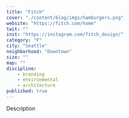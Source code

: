 ```yaml
---
title: "Fitch"
cover: "./content/blog/imgs/hamburgers.png"
website: "https://fitch.com/home"
twit: ""
inst: "https://instagram.com/fitch_design/"
category: "F"
city: "Seattle"
neighborhood: "Downtown"
size: ""
map: ""
discipline:
    - branding
    - environmental
    - architecture
published: true
---
```


Description
